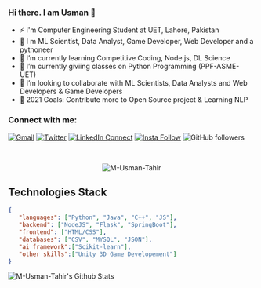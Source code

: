 ### Hi there. I am Usman 👋

- ⚡ I'm Computer Engineering Student at UET, Lahore, Pakistan
- 🧩 I m ML Scientist, Data Analyst, Game Developer, Web Developer and a pythoneer    
- 🌱 I’m currently learning Competitive Coding, Node.js, DL Science<!--🔭 I’m currently working on DS Project-->
- 🔭 I’m currently giviing classes on Python Programming (PPF-ASME-UET)
- 👯 I’m looking to collaborate with ML Scientists, Data Analysts and Web Developers & Game Developers
- 🥅 2021 Goals: Contribute more to Open Source project & Learning NLP

### Connect with me:

[![Gmail](https://img.shields.io/badge/%20-Send%20Mail-black?color=14171A&labelColor=ef5350&logo=gmail&logoColor=ffffff "m.usman.tahir.336@gmail.com")](mailto:m.usman.tahir.336@gmail.com?subject=From%20GitHub&body=Hi,%20there.%20Found%20you%20from%20GitHub.)
[![Twitter](https://img.shields.io/twitter/url/https/twitter.com/cloudposse.svg?style=social&label=Follow%20%40MUsmanTahir "_MUsmanTahir_")](https://twitter.com/_MUsmanTahir_)
[![LinkedIn Connect](https://img.shields.io/badge/%20-Connect-black?color=14171A&labelColor=212121&logo=linkedin&logoColor=ffffff "muhammad-usman-tahir-666886202")](https://www.linkedin.com/in/muhammad-usman-tahir-666886202/)
[![Insta Follow](https://img.shields.io/badge/%20-Follow-black?color=14171A&labelColor=d81b60&logo=instagram&logoColor=ffffff "m.usmantahir")](https://www.instagram.com/m.usmantahir/)
![GitHub followers](https://img.shields.io/github/followers/M-Usman-Tahir?label=follow&style=social "Follow on Github")

<br />
<p align="center"> <img src="https://komarev.com/ghpvc/?username=M-Usman-Tahir" alt="M-Usman-Tahir" /> </p>

## Technologies Stack

```json
{
   "languages": ["Python", "Java", "C++", "JS"],
   "backend": ["NodeJS", "Flask", "SpringBoot"],
   "frontend": ["HTML/CSS"],
   "databases": ["CSV", "MYSQL", "JSON"],
   "ai framework":["Scikit-learn"],
   "other skills":["Unity 3D Game Developement"]
}
```
<img align="left" alt="M-Usman-Tahir's Github Stats" src="https://github-readme-stats.vercel.app/api?username=M-Usman-Tahir&show_icons=true&hide_border=true" />
